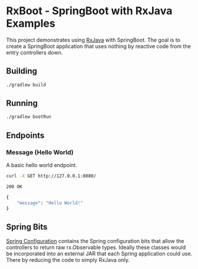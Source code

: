 RxBoot - SpringBoot with RxJava Examples
===
This project demonstrates using [RxJava]() with SpringBoot. The goal is to create a SpringBoot application that uses nothing by reactive code from the entry controllers down.

## Building
```bash
./gradlew build
```

## Running
```bash
./gradlew bootRun
```

## Endpoints

### Message (Hello World)
A basic hello world endpoint.
```bash
curl -X GET http://127.0.0.1:8080/

200 OK

{
    "message": "Hello World!"
}
```

## Spring Bits
[Spring Configuration](src/main/java/io/expanse/rxboot/config) contains the Spring configuration bits that allow the 
controllers to return raw rx.Observable types. Ideally these classes would be incorporated into an external JAR that 
each Spring application could use. There by reducing the code to simply RxJava only.

